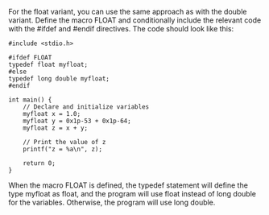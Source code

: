 
For the float variant, you can use the same approach as with the double variant. Define the macro FLOAT and conditionally include the relevant code with the #ifdef and #endif directives. The code should look like this:

```
#include <stdio.h>

#ifdef FLOAT
typedef float myfloat;
#else
typedef long double myfloat;
#endif

int main() {
    // Declare and initialize variables
    myfloat x = 1.0;
    myfloat y = 0x1p-53 + 0x1p-64;
    myfloat z = x + y;

    // Print the value of z
    printf("z = %a\n", z);

    return 0;
} 
```

When the macro FLOAT is defined, the typedef statement will define the type myfloat as float, and the program will use float instead of long double for the variables. Otherwise, the program will use long double.
